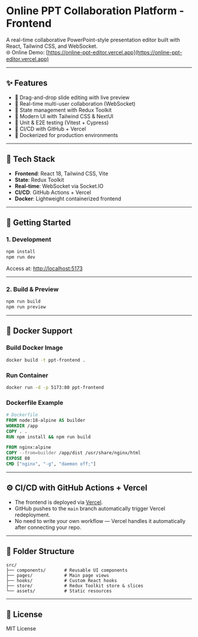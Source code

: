 # Online PPT Collaboration Platform - Frontend

A real-time collaborative PowerPoint-style presentation editor built with React, Tailwind CSS, and WebSocket.  
🌐 Online Demo: [https://online-ppt-editor.vercel.app](https://online-ppt-editor.vercel.app)

---

## ✨ Features

- 🎨 Drag-and-drop slide editing with live preview
- 👥 Real-time multi-user collaboration (WebSocket)
- 🔄 State management with Redux Toolkit
- 💅 Modern UI with Tailwind CSS & NextUI
- 🧪 Unit & E2E testing (Vitest + Cypress)
- 🚀 CI/CD with GitHub + Vercel
- 🐳 Dockerized for production environments

---

## 🧭 Tech Stack

- **Frontend**: React 18, Tailwind CSS, Vite
- **State**: Redux Toolkit
- **Real-time**: WebSocket via Socket.IO
- **CI/CD**: GitHub Actions + Vercel
- **Docker**: Lightweight containerized frontend

---

## 🚀 Getting Started

### 1. Development

```bash
npm install
npm run dev
```

Access at: [http://localhost:5173](http://localhost:5173)

---

### 2. Build & Preview

```bash
npm run build
npm run preview
```

---

## 🐳 Docker Support

### Build Docker Image

```bash
docker build -t ppt-frontend .
```

### Run Container

```bash
docker run -d -p 5173:80 ppt-frontend
```

### Dockerfile Example

```Dockerfile
# Dockerfile
FROM node:18-alpine AS builder
WORKDIR /app
COPY . .
RUN npm install && npm run build

FROM nginx:alpine
COPY --from=builder /app/dist /usr/share/nginx/html
EXPOSE 80
CMD ["nginx", "-g", "daemon off;"]
```

---

## ⚙️ CI/CD with GitHub Actions + Vercel

- The frontend is deployed via [Vercel](https://vercel.com/).
- GitHub pushes to the `main` branch automatically trigger Vercel redeployment.
- No need to write your own workflow — Vercel handles it automatically after connecting your repo.

---

## 📂 Folder Structure

```
src/
├── components/       # Reusable UI components
├── pages/            # Main page views
├── hooks/            # Custom React hooks
├── store/            # Redux Toolkit store & slices
└── assets/           # Static resources
```

---

## 📄 License

MIT License
